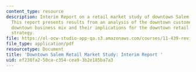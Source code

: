 ```yaml
---
content_type: resource
description: Interim Report on a retail market study of downtown Salem, Massachusetts.
  This report presents results from an analysis of the downtown customer base and
  downtown business mix and their implications for the downtown retail development
  strategy.
file: https://ol-ocw-studio-app-qa.s3.amazonaws.com/courses/11-439-revitalizing-urban-main-streets-st-claude-avenue-new-orleans-spring-2009/ef238fa250cac354cea93b2e185ba7a3_MIT11_439s09_study_Downtown_Salem_Retail_Study.pdf
file_type: application/pdf
resourcetype: Document
title: 'Downtown Salem Retail Market Study: Interim Report '
uid: ef238fa2-50ca-c354-cea9-3b2e185ba7a3
---
```

